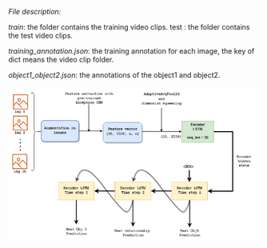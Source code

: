 *File description:*


*train*: the folder contains the training video clips. test : the folder contains the test video clips.


*training_annotation.json*: the training annotation for each image, the key of dict means the video clip folder.


*object1_object2.json*: the annotations of the object1 and object2.


![alt text](https://github.com/gitrohitjain/video-captioning/blob/main/code/architecture.png)
